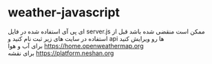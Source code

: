 # weather-javascript
ای پی آی استفاده شده در فایل server.js ممکن است منقضی شده باشد قبل از استفاده در سایت های زیر ثبت نام کنید و api ها رو ویرایش کنید </br>
برای آب و هوا https://home.openweathermap.org </br>
برای نقشه https://platform.neshan.org
